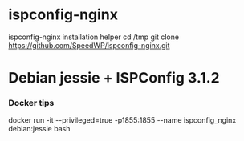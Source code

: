 # ispconfig-nginx
ispconfig-nginx installation helper
cd /tmp
git clone https://github.com/SpeedWP/ispconfig-nginx.git


# Debian jessie + ISPConfig 3.1.2 

### Docker tips

docker run -it --privileged=true -p1855:1855 --name ispconfig_nginx debian:jessie bash
